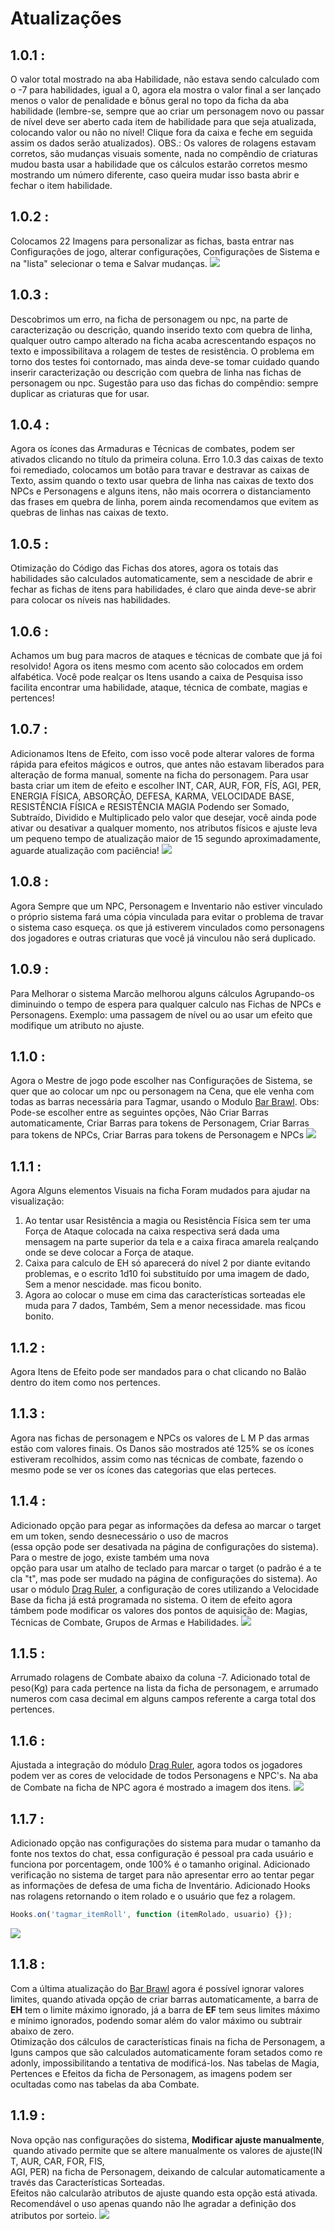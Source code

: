 # Atualizações

## **1.0.1 :** 
O valor total mostrado na aba Habilidade, não estava sendo calculado com o -7 para habilidades, igual a 0, agora ela mostra o valor final a ser lançado menos o valor de penalidade e bônus geral no topo da ficha da aba habilidade (lembre-se, sempre que ao criar um personagem novo ou passar de nível deve ser aberto cada item de habilidade para que seja atualizada, colocando valor ou não no nível! Clique fora da caixa e feche em seguida assim os dados serão atualizados). OBS.: Os valores de rolagens estavam corretos, são mudanças visuais somente, nada no compêndio de criaturas mudou basta usar a habilidade que os cálculos estarão corretos mesmo mostrando um número diferente, caso queira mudar isso basta abrir e fechar o item habilidade.

 
## **1.0.2 :** 
Colocamos 22 Imagens para personalizar as fichas, basta entrar nas Configurações de jogo, alterar configurações, Configurações de Sistema e na "lista" selecionar o tema e Salvar mudanças.
![](https://doc-04-58-docs.googleusercontent.com/docs/securesc/gnm3m1r5tr331vb2be6kh3shkiop1ucs/v6ng98s0dtgi8vlmpj8l896q4ujmug60/1617901950000/14988945064775569302/14988945064775569302/1CR8itNmCO9tQAud6d8b5SD4w7EnbhuLN?authuser=0)


## **1.0.3 :** 
Descobrimos um erro, na ficha de personagem ou npc, na parte de caracterização ou descrição, quando inserido texto com quebra de linha, qualquer outro campo alterado na ficha acaba acrescentando espaços no texto e impossibilitava a rolagem de testes de resistência. O problema em torno dos testes foi contornado, mas ainda deve-se tomar cuidado quando inserir caracterização ou descrição com quebra de linha nas fichas de personagem ou npc. Sugestão para uso das fichas do compêndio: sempre duplicar as criaturas que for usar.

 
## **1.0.4 :** 
Agora os ícones das Armaduras e Técnicas de combates, podem ser ativados clicando no título da primeira coluna. Erro 1.0.3 das caixas de texto foi remediado, colocamos um botão para travar e destravar as caixas de Texto, assim quando o texto usar quebra de linha nas caixas de texto dos NPCs e Personagens e alguns itens, não mais ocorrera o distanciamento das frases em quebra de linha, porem ainda recomendamos que evitem as quebras de linhas nas caixas de texto.


## **1.0.5 :** 
Otimização do Código das Fichas dos atores, agora os totais das habilidades são calculados automaticamente, sem a nescidade de abrir e fechar as fichas de itens para habilidades, é claro que ainda deve-se abrir para colocar os níveis nas habilidades.


## **1.0.6 :** 
Achamos um bug para macros de ataques e técnicas de combate que já foi resolvido! Agora os itens mesmo com acento são colocados em ordem alfabética. Você pode realçar os Itens usando a caixa de Pesquisa isso facilita encontrar uma habilidade, ataque, técnica de combate, magias e pertences!

 
## **1.0.7 :** 
Adicionamos Itens de Efeito, com isso você pode alterar valores de forma rápida para efeitos mágicos e outros, que antes não estavam liberados para alteração de forma manual, somente na ficha do personagem. Para usar basta criar um item de efeito e escolher INT, CAR, AUR, FOR, FÍS, AGI, PER, ENERGIA FÍSICA, ABSORÇÃO, DEFESA, KARMA, VELOCIDADE BASE, RESISTÊNCIA FÍSICA e RESISTÊNCIA MAGIA Podendo ser Somado, Subtraído, Dividido e Multiplicado pelo valor que desejar, você ainda pode ativar ou desativar a qualquer momento, nos atributos físicos e ajuste leva um pequeno tempo de atualização maior de 15 segundo aproximadamente, aguarde atualização com paciência!
![](https://doc-0o-58-docs.googleusercontent.com/docs/securesc/gnm3m1r5tr331vb2be6kh3shkiop1ucs/gmsnvvkpasmrj2esnscojeujdnthnh4h/1617902400000/14988945064775569302/14988945064775569302/1Qu8lhCImZPSLS8T6RBjlwHQNI5332L-J?authuser=0&nonce=ojsksm16bj3ue&user=14988945064775569302&hash=cd8n747kd14kd8les8ujjhd8e3g15egm)

 
## **1.0.8 :** 
Agora Sempre que um NPC, Personagem e Inventario não estiver vinculado o próprio sistema fará uma cópia vinculada para evitar o problema de travar o sistema caso esqueça. os que já estiverem vinculados como personagens dos jogadores e outras criaturas que você já vinculou não será duplicado.

 
## **1.0.9 :** 
Para Melhorar o sistema Marcão melhorou alguns cálculos Agrupando-os diminuindo o tempo de espera para qualquer calculo nas Fichas de NPCs e Personagens. Exemplo: uma passagem de nível ou ao usar um efeito que modifique um atributo no ajuste.

 
## **1.1.0 :** 
Agora o Mestre de jogo pode escolher nas Configurações de Sistema, se quer que ao colocar um npc ou personagem na Cena, que ele venha com todas as barras necessária para Tagmar, usando o Modulo [Bar Brawl](https://foundryvtt.com/packages/barbrawl). Obs: Pode-se escolher entre as seguintes opções, Não Criar Barras automaticamente, Criar Barras para tokens de Personagem, Criar Barras para tokens de NPCs, Criar Barras para tokens de Personagem e NPCs
![](https://doc-0o-58-docs.googleusercontent.com/docs/securesc/gnm3m1r5tr331vb2be6kh3shkiop1ucs/qeh5sbe95da9ff5ojnr9i4poaenktnmt/1617902550000/14988945064775569302/14988945064775569302/1Z9R0tayDs8aUy46cmyrHVA-0x1keCQzZ?authuser=0)

 
## **1.1.1 :** 
Agora Alguns elementos Visuais na ficha Foram mudados para ajudar na visualização:

1. Ao tentar usar Resistência a magia ou Resistência Física sem ter uma Força de Ataque colocada na caixa respectiva será dada uma mensagem na parte superior da tela e a caixa firaca amarela realçando onde se deve colocar a Força de ataque. 
2. Caixa para calculo de EH só aparecerá do nível 2 por diante evitando problemas, e o escrito 1d10 foi substituído por uma imagem de dado, Sem a menor nescidade. mas ficou bonito. 
3. Agora ao colocar o muse em cima das características sorteadas ele muda para 7 dados, Também, Sem a menor necessidade. mas ficou bonito.
 

## **1.1.2 :** 
Agora Itens de Efeito pode ser mandados para o chat clicando no Balão dentro do item como nos pertences.

 
## **1.1.3 :** 
Agora nas fichas de personagem e NPCs os valores de L M P das armas estão com valores finais. Os Danos são mostrados até 125% se os ícones estiveram recolhidos, assim como nas técnicas de combate, fazendo o mesmo pode se ver os ícones das categorias que elas perteces.


## **1.1.4 :** 
Adicionado opção para pegar as informações da defesa ao marcar o target em um token, sendo desnecessário o uso de macros (essa opção pode ser desativada na página de configurações do sistema). Para o mestre de jogo, existe também uma nova opção para usar um atalho de teclado para marcar o target (o padrão é a tecla "t", mas pode ser mudado na página de configurações do sistema). Ao usar o módulo [Drag Ruler](https://foundryvtt.com/packages/drag-ruler), a configuração de cores utilizando a Velocidade Base da ficha já está programada no sistema. O item de efeito agora támbem pode modificar os valores dos pontos de aquisição de: Magias, Técnicas de Combate, Grupos de Armas e Habilidades.
![](https://doc-0c-58-docs.googleusercontent.com/docs/securesc/gnm3m1r5tr331vb2be6kh3shkiop1ucs/a0pifv7r448c4r5gc2p8gnmnosbo36t1/1617902700000/14988945064775569302/14988945064775569302/1ue4l6EAnnXHIe5DNp1g-pt4WCd8h4GOk?authuser=0&nonce=6mulb27a2i84c&user=14988945064775569302&hash=614q9llk7f03uijlk4hrhmdsg107h4ju)


## **1.1.5 :** 
Arrumado rolagens de Combate abaixo da coluna -7. Adicionado total de peso(Kg) para cada pertence na lista da ficha de personagem, e arrumado numeros com casa decimal em alguns campos referente a carga total dos pertences.


## **1.1.6 :** 
Ajustada a integração do módulo [Drag Ruler](https://foundryvtt.com/packages/drag-ruler), agora todos os jogadores podem ver as cores de velocidade de todos Personagens e NPC's. Na aba de Combate na ficha de NPC agora é mostrado a imagem dos itens.
![](https://doc-0g-58-docs.googleusercontent.com/docs/securesc/gnm3m1r5tr331vb2be6kh3shkiop1ucs/41kuce4cqf8nb0j1t1l17gbabvsmht01/1617902925000/14988945064775569302/14988945064775569302/1Q_Vn41KcylfzmTMNoUx2bxUtmpD6FvNL?authuser=0)


## **1.1.7 :** 
Adicionado opção nas configurações do sistema para mudar o tamanho da fonte nos textos do chat, essa configuração é pessoal pra cada usuário e funciona por porcentagem, onde 100% é o tamanho original. Adicionado verificação no sistema de target para não apresentar erro ao tentar pegar as informações de defesa de uma ficha de Inventário. Adicionado Hooks nas rolagens retornando o item rolado e o usuário que fez a rolagem. 
~~~javascript 
Hooks.on('tagmar_itemRoll', function (itemRolado, usuario) {});
~~~
![](https://doc-0o-58-docs.googleusercontent.com/docs/securesc/gnm3m1r5tr331vb2be6kh3shkiop1ucs/mufeorpfqp7a0g4rvsf45bs7jo8mkv7d/1617903000000/14988945064775569302/14988945064775569302/1Id3CIlof_Jh6jWVlxJRjhKYU_8nIiR8w?authuser=0&nonce=kmas5ibn2hl64&user=14988945064775569302&hash=a53rdtslccquiidl4pl8bu1pokomd9ga)


## **1.1.8 :** 
Com a última atualização do [Bar Brawl](https://foundryvtt.com/packages/barbrawl) agora é possível ignorar valores limites, quando ativada opção de criar barras automaticamente, a barra de **EH** tem o limite máximo ignorado, já a barra de **EF** tem seus limites máximo e mínimo ignorados, podendo somar além do valor máximo ou subtrair abaixo de zero. Otimização dos cálculos de características finais na ficha de Personagem, alguns campos que são calculados automaticamente foram setados como readonly, impossibilitando a tentativa de modificá-los. Nas tabelas de Magia, Pertences e Efeitos da ficha de Personagem, as imagens podem ser ocultadas como nas tabelas da aba Combate.


## **1.1.9 :** 
Nova opção nas configurações do sistema, **Modificar ajuste manualmente**, quando ativado permite que se altere manualmente os valores de ajuste(INT, AUR, CAR, FOR, FIS, AGI, PER) na ficha de Personagem, deixando de calcular automaticamente através das Características Sorteadas. Efeitos não calcularão atributos de ajuste quando esta opção está ativada. Recomendável o uso apenas quando não lhe agradar a definição dos atributos por sorteio.
![](https://docs.google.com/uc?id=12xkdpn_a-uklZVcocNK1CRWA8YzxAp6b)